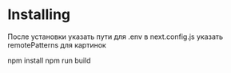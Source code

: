 
# Installing
После установки указать пути для .env
в next.config.js указать remotePatterns для картинок


npm install
npm run build


